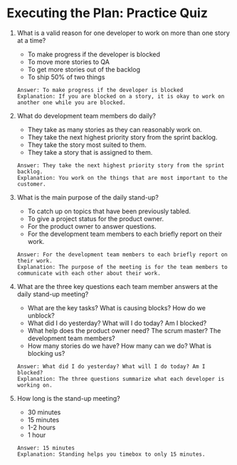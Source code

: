 # Executing the Plan: Practice Quiz

1. What is a valid reason for one developer to work on more than one story at a time?
    - To make progress if the developer is blocked
    - To move more stories to QA
    - To get more stories out of the backlog
    - To ship 50% of two things
    ```
    Answer: To make progress if the developer is blocked
    Explanation: If you are blocked on a story, it is okay to work on another one while you are blocked.
    ```

2. What do development team members do daily?
    - They take as many stories as they can reasonably work on.
    - They take the next highest priority story from the sprint backlog.
    - They take the story most suited to them.
    - They take a story that is assigned to them.
    ```
    Answer: They take the next highest priority story from the sprint backlog.
    Explanation: You work on the things that are most important to the customer.
    ```

3. What is the main purpose of the daily stand-up?
    - To catch up on topics that have been previously tabled.
    - To give a project status for the product owner.
    - For the product owner to answer questions.
    - For the development team members to each briefly report on their work.
    ```
    Answer: For the development team members to each briefly report on their work.
    Explanation: The purpose of the meeting is for the team members to communicate with each other about their work.
    ```

4. What are the three key questions each team member answers at the daily stand-up meeting?
    - What are the key tasks? What is causing blocks? How do we unblock?
    - What did I do yesterday? What will I do today? Am I blocked?
    - What help does the product owner need? The scrum master? The development team members?
    - How many stories do we have? How many can we do? What is blocking us?
    ```
    Answer: What did I do yesterday? What will I do today? Am I blocked?
    Explanation: The three questions summarize what each developer is working on.
    ```

5. How long is the stand-up meeting?
    - 30 minutes
    - 15 minutes
    - 1-2 hours
    - 1 hour
    ```
    Answer: 15 minutes
    Explanation: Standing helps you timebox to only 15 minutes.
    ```